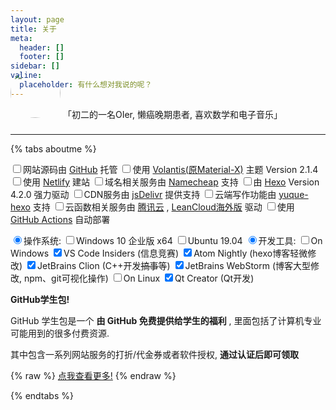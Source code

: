 ```yaml
---
layout: page
title: 关于
meta:
  header: []
  footer: []
sidebar: []
valine:
  placeholder: 有什么想对我说的呢？
---
```


<btns center circle wide>
<a style='padding-bottom:16px'>
<img style='height:80px;width:80px;border-radius:40px;margin-top:-64px;margin-bottom:12px' src="https://cdn.jsdelivr.net/gh/Linhk1606/Linhk1606@V1.0/me.jpg">
「初二的一名OIer, 懒癌晚期患者, 喜欢数学和电子音乐」
</a>
</btns>
<br>

---


{% tabs aboutme %}

<!-- tab 本站配置 -->

<input type="checkbox" class="blue indeterminate">网站源码由 [GitHub](https://github.com) 托管
<input type="checkbox" class="blue indeterminate">使用 [Volantis(原Material-X)](https://xaoxuu.com/wiki/volantis) 主题 Version 2.1.4
<input type="checkbox" class="blue indeterminate">使用 [Netlify](https://www.netlify.com) 建站
<input type="checkbox" class="blue indeterminate">域名相关服务由 [Namecheap](https://www.namecheap.com) 支持
<input type="checkbox" class="blue indeterminate">由 [Hexo](https://hexo.io/) Version 4.2.0 强力驱动
<input type="checkbox" class="blue indeterminate">CDN服务由 [jsDelivr](https://www.jsdelivr.com) 提供支持
<input type="checkbox" class="blue indeterminate">云端写作功能由 [yuque-hexo](https://github.com/x-cold/yuque-hexo) 支持
<input type="checkbox" class="blue indeterminate">云函数相关服务由 [腾讯云](https://cloud.tencent.com) , [LeanCloud海外版](https://leancloud.app) 驱动
<input type="checkbox" class="blue indeterminate">使用 [GitHub Actions](https://help.github.com/en/actions) 自动部署

<!-- endtab -->

<!-- tab 作者的「开发装备」 -->

<input type="radio" checked>操作系统:
  <input type="checkbox" class="indeterminate orange">Windows 10 企业版 x64
  <input type="checkbox" class="indeterminate orange">Ubuntu 19.04
<input type="radio" checked>开发工具:
  <input type="checkbox" class="indeterminate orange">On Windows
    <input type="checkbox" class="blue" checked="checked">VS Code Insiders (信息竞赛)
    <input type="checkbox" class="blue" checked="checked">Atom Nightly (hexo博客轻微修改)
    <input type="checkbox" class="blue" checked="checked">JetBrains Clion (C++开发~~搞事~~等)
    <input type="checkbox" class="blue" checked="checked">JetBrains WebStorm (博客大型修改, npm、git可视化操作)
  <input type="checkbox" class="indeterminate orange">On Linux
    <input type="checkbox" class="blue" checked="checked">Qt Creator (Qt开发)

<!-- endtab -->

<!-- tab 福利 -->

**GitHub学生包!**

GitHub 学生包是一个 **由 GitHub 免费提供给学生的福利** , 里面包括了计算机专业可能用到的很多付费资源.

其中包含一系列网站服务的打折/代金券或者软件授权, **通过认证后即可领取**

{% raw %}
<btns rounded center>
<a href='https://education.github.com/pack'><i class='fab fa-github'></i>点我查看更多!</a>
</btns>
{% endraw %}

<!-- endtab -->

{% endtabs %}
